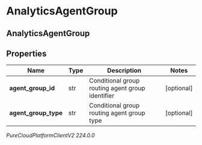 # AnalyticsAgentGroup

## AnalyticsAgentGroup

## Properties

|Name | Type | Description | Notes|
|------------ | ------------- | ------------- | -------------|
| **agent_group_id** | str | Conditional group routing agent group identifier | [optional] |
| **agent_group_type** | str | Conditional group routing agent group type | [optional] |



_PureCloudPlatformClientV2 224.0.0_
